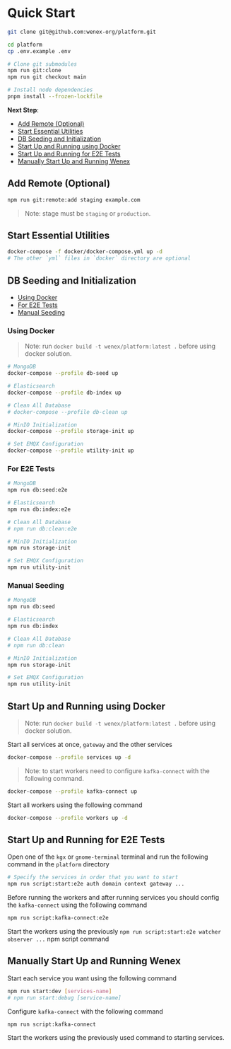 # Quick Start

```sh
git clone git@github.com:wenex-org/platform.git
```

```sh
cd platform
cp .env.example .env

# Clone git submodules
npm run git:clone
npm run git checkout main

# Install node dependencies
pnpm install --frozen-lockfile
```

**Next Step**:

- [Add Remote (Optional)](#add-remote-optional)
- [Start Essential Utilities](#start-essential-utilities)
- [DB Seeding and Initialization](#db-seeding-and-initialization)
- [Start Up and Running using Docker](#start-up-and-running-using-docker)
- [Start Up and Running for E2E Tests](#start-up-and-running-for-e2e-tests)
- [Manually Start Up and Running Wenex](#manually-start-up-and-running-wenex)

## Add Remote (Optional)

```sh
npm run git:remote:add staging example.com
```

> Note: stage must be `staging` or `production`.

## Start Essential Utilities

```sh
docker-compose -f docker/docker-compose.yml up -d
# The other `yml` files in `docker` directory are optional
```

## DB Seeding and Initialization

- [Using Docker](#using-docker)
- [For E2E Tests](#for-e2e-tests)
- [Manual Seeding](#manual-seeding)

### Using Docker

> Note: run `docker build -t wenex/platform:latest .` before using docker solution.

```sh
# MongoDB
docker-compose --profile db-seed up

# Elasticsearch
docker-compose --profile db-index up

# Clean All Database
# docker-compose --profile db-clean up

# MinIO Initialization
docker-compose --profile storage-init up

# Set EMQX Configuration
docker-compose --profile utility-init up
```

### For E2E Tests

```sh
# MongoDB
npm run db:seed:e2e

# Elasticsearch
npm run db:index:e2e

# Clean All Database
# npm run db:clean:e2e

# MinIO Initialization
npm run storage-init

# Set EMQX Configuration
npm run utility-init
```

### Manual Seeding

```sh
# MongoDB
npm run db:seed

# Elasticsearch
npm run db:index

# Clean All Database
# npm run db:clean

# MinIO Initialization
npm run storage-init

# Set EMQX Configuration
npm run utility-init
```

## Start Up and Running using Docker

> Note: run `docker build -t wenex/platform:latest .` before using docker solution.

Start all services at once, `gateway` and the other services

```sh
docker-compose --profile services up -d
```

> Note: to start workers need to configure `kafka-connect` with the following command.

```sh
docker-compose --profile kafka-connect up
```

Start all workers using the following command

```sh
docker-compose --profile workers up -d
```

## Start Up and Running for E2E Tests

Open one of the `kgx` or `gnome-terminal` terminal and run the following command in the `platform` directory

```sh
# Specify the services in order that you want to start
npm run script:start:e2e auth domain context gateway ...
```

Before running the workers and after running services you should config the `kafka-connect` using the following command

```sh
npm run script:kafka-connect:e2e
```

Start the workers using the previously `npm run script:start:e2e watcher observer ...` npm script command

## Manually Start Up and Running Wenex

Start each service you want using the following command

```sh
npm run start:dev [services-name]
# npm run start:debug [service-name]
```

Configure `kafka-connect` with the following command

```sh
npm run script:kafka-connect
```

Start the workers using the previously used command to starting services.
